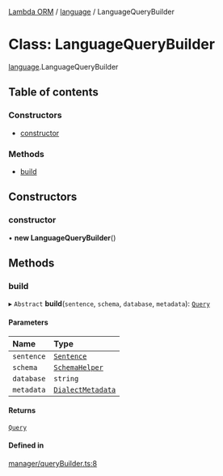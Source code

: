 [Lambda ORM](../README.md) / [language](../modules/language.md) / LanguageQueryBuilder

# Class: LanguageQueryBuilder

[language](../modules/language.md).LanguageQueryBuilder

## Table of contents

### Constructors

- [constructor](language.LanguageQueryBuilder.md#constructor)

### Methods

- [build](language.LanguageQueryBuilder.md#build)

## Constructors

### constructor

• **new LanguageQueryBuilder**()

## Methods

### build

▸ `Abstract` **build**(`sentence`, `schema`, `database`, `metadata`): [`Query`](model.Query.md)

#### Parameters

| Name | Type |
| :------ | :------ |
| `sentence` | [`Sentence`](language.Sentence.md) |
| `schema` | [`SchemaHelper`](manager.SchemaHelper.md) |
| `database` | `string` |
| `metadata` | [`DialectMetadata`](language.DialectMetadata.md) |

#### Returns

[`Query`](model.Query.md)

#### Defined in

[manager/queryBuilder.ts:8](https://github.com/FlavioLionelRita/lambda-orm/blob/5fe00b8/src/orm/manager/queryBuilder.ts#L8)
